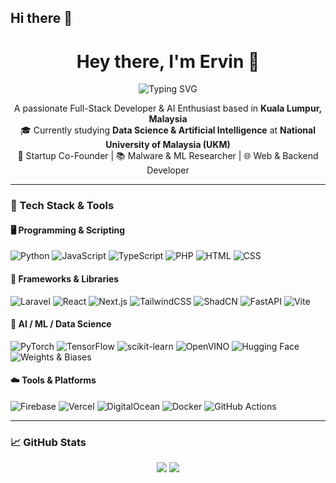 ## Hi there 👋

<h1 align="center">Hey there, I'm Ervin 👋</h1>

<p align="center">
  <img src="https://readme-typing-svg.demolab.com?font=Fira+Code&pause=1000&color=00F7FF&center=true&vCenter=true&width=435&lines=Welcome+to+my+GitHub+space!; AI+Engineer+%7C+Machine+Learning+Builder+%7C+Malware+Hunter;Let's+build+something+amazing+%F0%9F%9A%80" alt="Typing SVG" />
</p>


<p align="center">
A passionate Full-Stack Developer & AI Enthusiast based in <b>Kuala Lumpur, Malaysia</b> <br>
🎓 Currently studying <b>Data Science & Artificial Intelligence</b> at <b>National University of Malaysia (UKM)</b><br>
🚀 Startup Co-Founder | 📚 Malware & ML Researcher | 🌐 Web & Backend Developer
</p>

---

### 🚀 Tech Stack & Tools

#### 🖥 Programming & Scripting
![Python](https://img.shields.io/badge/Python-3670A0?style=for-the-badge&logo=python&logoColor=ffdd54)
![JavaScript](https://img.shields.io/badge/JavaScript-323330?style=for-the-badge&logo=javascript)
![TypeScript](https://img.shields.io/badge/TypeScript-007acc?style=for-the-badge&logo=typescript)
![PHP](https://img.shields.io/badge/PHP-777BB4?style=for-the-badge&logo=php)
![HTML](https://img.shields.io/badge/HTML5-E34F26?style=for-the-badge&logo=html5&logoColor=white)
![CSS](https://img.shields.io/badge/CSS3-1572B6?style=for-the-badge&logo=css3&logoColor=white)

#### 🧰 Frameworks & Libraries
![Laravel](https://img.shields.io/badge/Laravel-f9322c?style=for-the-badge&logo=laravel)
![React](https://img.shields.io/badge/React-20232A?style=for-the-badge&logo=react)
![Next.js](https://img.shields.io/badge/Next.js-000000?style=for-the-badge&logo=nextdotjs)
![TailwindCSS](https://img.shields.io/badge/TailwindCSS-38B2AC?style=for-the-badge&logo=tailwind-css)
![ShadCN](https://img.shields.io/badge/ShadCN-111827?style=for-the-badge)
![FastAPI](https://img.shields.io/badge/FastAPI-009688?style=for-the-badge&logo=fastapi)
![Vite](https://img.shields.io/badge/Vite-646CFF?style=for-the-badge&logo=vite)

#### 🧠 AI / ML / Data Science
![PyTorch](https://img.shields.io/badge/PyTorch-ee4c2c?style=for-the-badge&logo=pytorch)
![TensorFlow](https://img.shields.io/badge/TensorFlow-FF6F00?style=for-the-badge&logo=tensorflow)
![scikit-learn](https://img.shields.io/badge/scikit--learn-F7931E?style=for-the-badge&logo=scikit-learn)
![OpenVINO](https://img.shields.io/badge/OpenVINO-0b1e3d?style=for-the-badge&logo=intel)
![Hugging Face](https://img.shields.io/badge/HuggingFace-FFD21F?style=for-the-badge&logo=huggingface)
![Weights & Biases](https://img.shields.io/badge/W%26B-FFBE00?style=for-the-badge&logo=weights-and-biases)

#### ☁️ Tools & Platforms
![Firebase](https://img.shields.io/badge/Firebase-ffca28?style=for-the-badge&logo=firebase)
![Vercel](https://img.shields.io/badge/Vercel-000?style=for-the-badge&logo=vercel)
![DigitalOcean](https://img.shields.io/badge/DigitalOcean-0080FF?style=for-the-badge&logo=digitalocean)
![Docker](https://img.shields.io/badge/Docker-2496ED?style=for-the-badge&logo=docker)
![GitHub Actions](https://img.shields.io/badge/GitHub%20Actions-2088FF?style=for-the-badge&logo=githubactions)

---

### 📈 GitHub Stats

<p align="center">
  <img src="https://github-readme-stats.vercel.app/api?username=ervinkumarIO&show_icons=true&theme=tokyonight" />
  <img src="https://github-readme-streak-stats.herokuapp.com/?user=ervinkumarIO&theme=tokyonight" />
</p>

